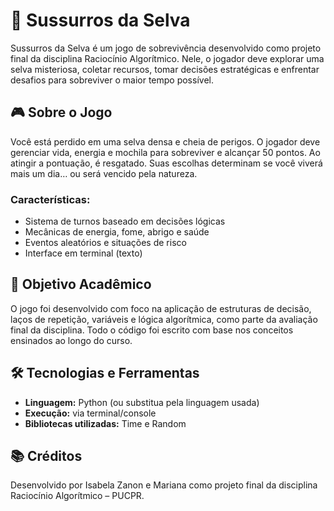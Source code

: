 # 🌿 Sussurros da Selva

Sussurros da Selva é um jogo de sobrevivência desenvolvido como projeto final da disciplina Raciocínio Algorítmico. Nele, o jogador deve explorar uma selva misteriosa, coletar recursos, tomar decisões estratégicas e enfrentar desafios para sobreviver o maior tempo possível.

## 🎮 Sobre o Jogo

Você está perdido em uma selva densa e cheia de perigos. O jogador deve gerenciar vida, energia e mochila para sobreviver e alcançar 50 pontos. Ao atingir a pontuação, é resgatado. Suas escolhas determinam se você viverá mais um dia… ou será vencido pela natureza.

### Características:
- Sistema de turnos baseado em decisões lógicas
- Mecânicas de energia, fome, abrigo e saúde
- Eventos aleatórios e situações de risco
- Interface em terminal (texto)

## 🧠 Objetivo Acadêmico

O jogo foi desenvolvido com foco na aplicação de estruturas de decisão, laços de repetição, variáveis e lógica algorítmica, como parte da avaliação final da disciplina. Todo o código foi escrito com base nos conceitos ensinados ao longo do curso.

## 🛠️ Tecnologias e Ferramentas
- **Linguagem:** Python (ou substitua pela linguagem usada)
- **Execução:** via terminal/console
- **Bibliotecas utilizadas:** Time e Random

## 📚 Créditos

Desenvolvido por Isabela Zanon e Mariana como projeto final da disciplina Raciocínio Algorítmico – PUCPR.

